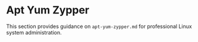# Apt Yum Zypper

This section provides guidance on `apt-yum-zypper.md` for professional Linux system administration.